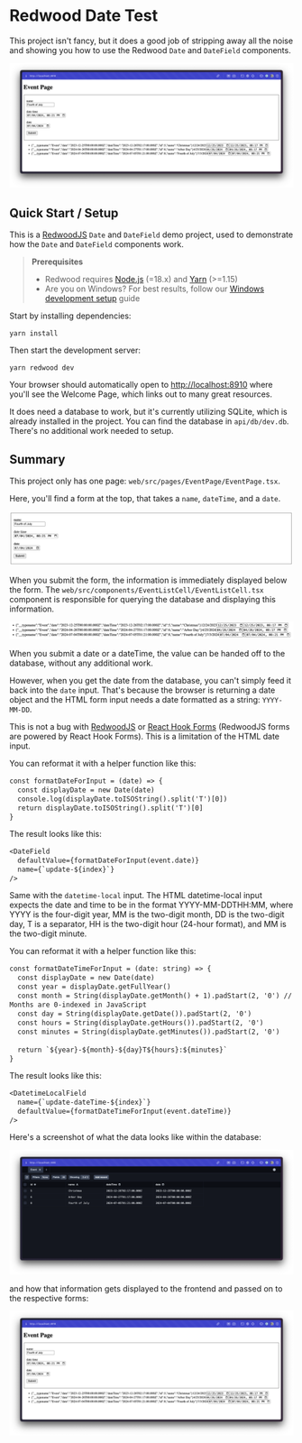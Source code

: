 # Redwood Date Test

This project isn't fancy, but it does a good job of stripping away all the noise and showing you how to use the Redwood `Date` and `DateField` components.

![](/images/event-page-screenshot.png)

## Quick Start / Setup

This is a [RedwoodJS](https://redwoodjs.com) `Date` and `DateField` demo project, used to demonstrate how the `Date` and `DateField` components work.

> **Prerequisites**
>
> - Redwood requires [Node.js](https://nodejs.org/en/) (=18.x) and [Yarn](https://yarnpkg.com/) (>=1.15)
> - Are you on Windows? For best results, follow our [Windows development setup](https://redwoodjs.com/docs/how-to/windows-development-setup) guide

Start by installing dependencies:

```
yarn install
```

Then start the development server:

```
yarn redwood dev
```

Your browser should automatically open to [http://localhost:8910](http://localhost:8910) where you'll see the Welcome Page, which links out to many great resources.

It does need a database to work, but it's currently utilizing SQLite, which is already installed in the project. You can find the database in `api/db/dev.db`. There's no additional work needed to setup.

## Summary

This project only has one page: `web/src/pages/EventPage/EventPage.tsx`.

Here, you'll find a form at the top, that takes a `name`, `dateTime`, and a `date`.

![](/images/form.png)

When you submit the form, the information is immediately displayed below the form. The `web/src/components/EventListCell/EventListCell.tsx` component is responsible for querying the database and displaying this information.

![](/images/json.png)

When you submit a date or a dateTime, the value can be handed off to the database, without any additional work.

However, when you get the date from the database, you can't simply feed it back into the `date` input. That's because the browser is returning a date object and the HTML form input needs a date formatted as a string: `YYYY-MM-DD`.

This is not a bug with [RedwoodJS](https://redwoodjs.com) or [React Hook Forms](https://react-hook-form.com/) (RedwoodJS forms are powered by React Hook Forms). This is a limitation of the HTML date input.

You can reformat it with a helper function like this:

```
const formatDateForInput = (date) => {
  const displayDate = new Date(date)
  console.log(displayDate.toISOString().split('T')[0])
  return displayDate.toISOString().split('T')[0]
}
```

The result looks like this:

```
<DateField
  defaultValue={formatDateForInput(event.date)}
  name={`update-${index}`}
/>
```

Same with the `datetime-local` input. The HTML datetime-local input expects the date and time to be in the format YYYY-MM-DDTHH:MM, where YYYY is the four-digit year, MM is the two-digit month, DD is the two-digit day, T is a separator, HH is the two-digit hour (24-hour format), and MM is the two-digit minute.

You can reformat it with a helper function like this:

```
const formatDateTimeForInput = (date: string) => {
  const displayDate = new Date(date)
  const year = displayDate.getFullYear()
  const month = String(displayDate.getMonth() + 1).padStart(2, '0') // Months are 0-indexed in JavaScript
  const day = String(displayDate.getDate()).padStart(2, '0')
  const hours = String(displayDate.getHours()).padStart(2, '0')
  const minutes = String(displayDate.getMinutes()).padStart(2, '0')

  return `${year}-${month}-${day}T${hours}:${minutes}`
}
```

The result looks like this:

```
<DatetimeLocalField
  name={`update-dateTime-${index}`}
  defaultValue={formatDateTimeForInput(event.dateTime)}
/>
```

Here's a screenshot of what the data looks like within the database:

![](/images/event-db.png)

and how that information gets displayed to the frontend and passed on to the respective forms:

![](/images/event-page-screenshot.png)
